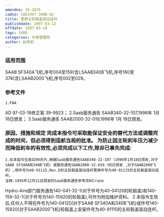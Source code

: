 ```yaml
---
amendno: 39-1876
cadno: CAD1997-340B-02
title: 更换主轮毂盖驱动连杆
publishdate: 1997-03-12
effdate: 1997-03-18
tags: 340B
categories: 中南管理局
author: 赵燕莉
---
```


### 适用范围 
SAAB SF340A飞机,序号004至159(含);SAAB340B飞机,序号160至378(含);SAAB2000飞机,序号002至029。

<!--more-->
### 参考文件
    1.FAA 
AD 97-03-18修正案 39-9923；
 2.Saab服务通告 SAAB340-32-107,1996年 1月 18日颁发；
 3.Saab服务通告 SAAB2000-32-019,1996年 1月 18日颁发。

### 原因、措施和规定 完成本指令可采取能保证安全的替代方法或调整完成的时间，但必须得到适航当局的批准。     为防止因主轮刹车压力减少而降低刹车的有效性,必须完成以下工作,除非已事先完成: 
    1.在本指令生效后90天内,根据Saab服务通告SAAB340-32-107（1996年1月18日颁发,对于SAAB SF340A和340B飞机）或服务通告SAAB2000-32-019（同日颁发 ,对于SAAB2000飞机）,用件号为40-91115,Rev.D的主轮毂盖驱动连杆更换件号为40-91115的主轮毂盖驱动连杆。 
    注释:1995年12月21日颁发的Saab服务通告参考资料Crane 
  
Hydro-Aire部门服务通告140-041-32-1(对于件号为40-04120的轮毂盖)和140-159-32-1(对于件号为140-15920的轮毂盖),可作为附加维护资料。 
    2.本指令生效后,任何人不得在件号为140-04120(对于SAAB SF340A和340B飞机)或件号140-15920(对于SAAB2000飞机)轮毂盖上安装件号为40-91115的主轮毂盖驱动连杆。
